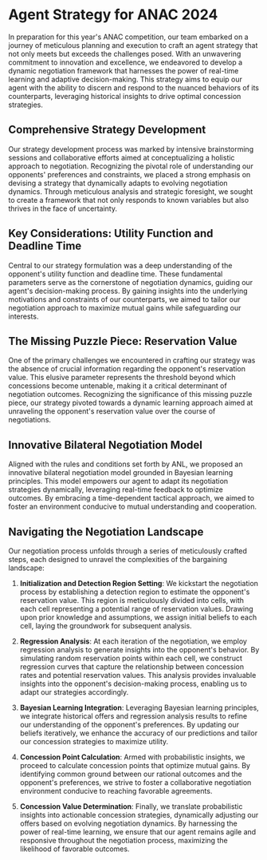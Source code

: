 # Agent Strategy for ANAC 2024

In preparation for this year's ANAC competition, our team embarked on a journey of meticulous planning and execution to craft an agent strategy that not only meets but exceeds the challenges posed. With an unwavering commitment to innovation and excellence, we endeavored to develop a dynamic negotiation framework that harnesses the power of real-time learning and adaptive decision-making. This strategy aims to equip our agent with the ability to discern and respond to the nuanced behaviors of its counterparts, leveraging historical insights to drive optimal concession strategies.

## Comprehensive Strategy Development

Our strategy development process was marked by intensive brainstorming sessions and collaborative efforts aimed at conceptualizing a holistic approach to negotiation. Recognizing the pivotal role of understanding our opponents' preferences and constraints, we placed a strong emphasis on devising a strategy that dynamically adapts to evolving negotiation dynamics. Through meticulous analysis and strategic foresight, we sought to create a framework that not only responds to known variables but also thrives in the face of uncertainty.

## Key Considerations: Utility Function and Deadline Time

Central to our strategy formulation was a deep understanding of the opponent's utility function and deadline time. These fundamental parameters serve as the cornerstone of negotiation dynamics, guiding our agent's decision-making process. By gaining insights into the underlying motivations and constraints of our counterparts, we aimed to tailor our negotiation approach to maximize mutual gains while safeguarding our interests.

## The Missing Puzzle Piece: Reservation Value

One of the primary challenges we encountered in crafting our strategy was the absence of crucial information regarding the opponent's reservation value. This elusive parameter represents the threshold beyond which concessions become untenable, making it a critical determinant of negotiation outcomes. Recognizing the significance of this missing puzzle piece, our strategy pivoted towards a dynamic learning approach aimed at unraveling the opponent's reservation value over the course of negotiations.

## Innovative Bilateral Negotiation Model

Aligned with the rules and conditions set forth by ANL, we proposed an innovative bilateral negotiation model grounded in Bayesian learning principles. This model empowers our agent to adapt its negotiation strategies dynamically, leveraging real-time feedback to optimize outcomes. By embracing a time-dependent tactical approach, we aimed to foster an environment conducive to mutual understanding and cooperation.

## Navigating the Negotiation Landscape

Our negotiation process unfolds through a series of meticulously crafted steps, each designed to unravel the complexities of the bargaining landscape:

1. **Initialization and Detection Region Setting**: We kickstart the negotiation process by establishing a detection region to estimate the opponent's reservation value. This region is meticulously divided into cells, with each cell representing a potential range of reservation values. Drawing upon prior knowledge and assumptions, we assign initial beliefs to each cell, laying the groundwork for subsequent analysis.

2. **Regression Analysis**: At each iteration of the negotiation, we employ regression analysis to generate insights into the opponent's behavior. By simulating random reservation points within each cell, we construct regression curves that capture the relationship between concession rates and potential reservation values. This analysis provides invaluable insights into the opponent's decision-making process, enabling us to adapt our strategies accordingly.

3. **Bayesian Learning Integration**: Leveraging Bayesian learning principles, we integrate historical offers and regression analysis results to refine our understanding of the opponent's preferences. By updating our beliefs iteratively, we enhance the accuracy of our predictions and tailor our concession strategies to maximize utility.

4. **Concession Point Calculation**: Armed with probabilistic insights, we proceed to calculate concession points that optimize mutual gains. By identifying common ground between our rational outcomes and the opponent's preferences, we strive to foster a collaborative negotiation environment conducive to reaching favorable agreements.

5. **Concession Value Determination**: Finally, we translate probabilistic insights into actionable concession strategies, dynamically adjusting our offers based on evolving negotiation dynamics. By harnessing the power of real-time learning, we ensure that our agent remains agile and responsive throughout the negotiation process, maximizing the likelihood of favorable outcomes.

